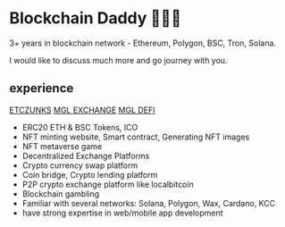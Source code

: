 # Blockchain Daddy  💪💪💪

3+ years in blockchain network - Ethereum, Polygon, BSC, Tron, Solana.

I would like to discuss much more and go journey with you.

## experience
[ETCZUNKS](https://etczunks.com/)    [MGL EXCHANGE](https://exchange.mglcoin.io/)    [MGL DEFI](https://defi.mglcoin.io/)
- ERC20 ETH & BSC Tokens, ICO
- NFT minting website, Smart contract, Generating NFT images
- NFT metaverse game
- Decentralized Exchange Platforms
- Crypto currency swap platform
- Coin bridge, Crypto lending platform
- P2P crypto exchange platform like localbitcoin
- Blockchain gambling
- Familiar with several networks: Solana, Polygon, Wax, Cardano, KCC
- have strong expertise in web/mobile app development

